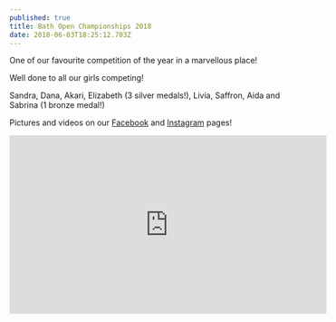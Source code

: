 ```yaml
---
published: true
title: Bath Open Championships 2018
date: 2018-06-03T18:25:12.703Z
---
```

One of our favourite competition of the year in a marvellous place!

Well done to all our girls competing!

Sandra, Dana, Akari, Elizabeth (3 silver medals!), Livia, Saffron, Aida and Sabrina (1 bronze medal!)

Pictures and videos on our [Facebook](https://www.facebook.com/Rhythmic-Excellence-787019504729313/) and [Instagram](https://www.instagram.com/p/BjmbT56lCRp/) pages!

<iframe width="560" height="315" src="https://www.youtube.com/embed/ncEI_OYdsgs" frameborder="0" allow="autoplay; encrypted-media" allowfullscreen></iframe>
